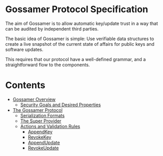 # Gossamer Protocol Specification

The aim of Gossamer is to allow automatic key/update trust in a way that can be
audited by independent third parties.

The basic idea of Gossamer is simple: Use verifiable data structures to create
a live snapshot of the current state of affairs for public keys and software
updates.

This requires that our protocol have a well-defined grammar, and a
straightforward flow to the components.

# Contents

 * [Gossamer Overview](Overview.md)
   * [Security Goals and Desired Properties](Overview.md#security-goals-and-desired-properties)
 * [The Gossamer Protocol](Protocol.md)
   * [Serialization Formats](Protocol.md#serialization-formats)
   * [The Super Provider](Protocol.md#the-super-provider)
   * [Actions and Validation Rules](Protocol.md#actions-and-validation-rules)
     * [AppendKey](Protocol.md#appendkey)
     * [RevokeKey](Protocol.md#revokekey)
     * [AppendUpdate](Protocol.md#appendupdate)
     * [RevokeUpdate](Protocol.md#revokeupdate)

